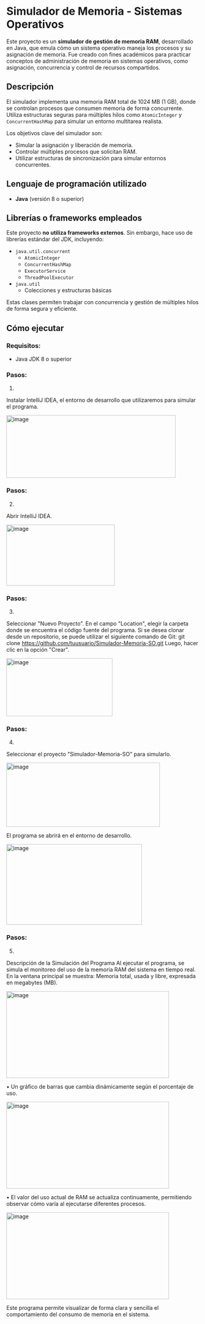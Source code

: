 # Simulador de Memoria - Sistemas Operativos

Este proyecto es un **simulador de gestión de memoria RAM**, desarrollado en Java, que emula cómo un sistema operativo maneja los procesos y su asignación de memoria. Fue creado con fines académicos para practicar conceptos de administración de memoria en sistemas operativos, como asignación, concurrencia y control de recursos compartidos.

##  Descripción

El simulador implementa una memoria RAM total de 1024 MB (1 GB), donde se controlan procesos que consumen memoria de forma concurrente. Utiliza estructuras seguras para múltiples hilos como `AtomicInteger` y `ConcurrentHashMap` para simular un entorno multitarea realista.

Los objetivos clave del simulador son:
- Simular la asignación y liberación de memoria.
- Controlar múltiples procesos que solicitan RAM.
- Utilizar estructuras de sincronización para simular entornos concurrentes.


## Lenguaje de programación utilizado

- **Java** (versión 8 o superior)

## Librerías o frameworks empleados

Este proyecto **no utiliza frameworks externos**. Sin embargo, hace uso de librerías estándar del JDK, incluyendo:

- `java.util.concurrent`
  - `AtomicInteger`
  - `ConcurrentHashMap`
  - `ExecutorService`
  - `ThreadPoolExecutor`
- `java.util`
  - Colecciones y estructuras básicas

Estas clases permiten trabajar con concurrencia y gestión de múltiples hilos de forma segura y eficiente.

## Cómo ejecutar

### Requisitos:
- Java JDK 8 o superior

### Pasos:
1. 
Instalar IntelliJ IDEA, el entorno de desarrollo que utilizaremos para simular el programa.







 <img width="442" height="163" alt="image" src="https://github.com/user-attachments/assets/2fec4353-bfc9-485e-a51a-1625c2fa0747" />

### Pasos: 
2.
Abrir IntelliJ IDEA.





<img width="283" height="159" alt="image" src="https://github.com/user-attachments/assets/66a0b81b-0e0c-40c6-a358-6a5919a21d60" />
 


### Pasos:
3.
Seleccionar "Nuevo Proyecto". En el campo "Location", elegir la carpeta donde se encuentra el código fuente del programa. Si se desea clonar desde un repositorio, se puede utilizar el siguiente comando de Git:
git clone https://github.com/tuusuario/Simulador-Memoria-SO.git 
Luego, hacer clic en la opción "Crear".





<img width="277" height="151" alt="image" src="https://github.com/user-attachments/assets/1e6d9f54-9f1c-43d3-9091-5add73375abf" />
 

### Pasos:
4.
Seleccionar el proyecto "Simulador-Memoria-SO" para simularlo.





<img width="401" height="167" alt="image" src="https://github.com/user-attachments/assets/551eb0a5-d99b-4a59-acb1-83bfd8b01c6e" /> 


El programa se abrirá en el entorno de desarrollo.




<img width="354" height="210" alt="image" src="https://github.com/user-attachments/assets/15f735ed-35d3-4c1b-91a3-8df39686959d" />






 
### Pasos:
5.
Descripción de la Simulación del Programa
Al ejecutar el programa, se simula el monitoreo del uso de la memoria RAM del sistema en tiempo real. En la ventana principal se muestra:
Memoria total, usada y libre, expresada en megabytes (MB).




<img width="425" height="226" alt="image" src="https://github.com/user-attachments/assets/224f0273-eac6-4cd6-b337-75d97c5b7ee6" />




•	Un gráfico de barras que cambia dinámicamente según el porcentaje de uso.



<img width="425" height="226" alt="image" src="https://github.com/user-attachments/assets/b63944a0-03d2-42cc-b635-904d6f01a00b" />





•	El valor del uso actual de RAM se actualiza continuamente, permitiendo observar cómo varía al ejecutarse diferentes procesos.



<img width="425" height="226" alt="image" src="https://github.com/user-attachments/assets/3b7fd8ee-baab-47b6-a38d-661b2724efb0" />



Este programa permite visualizar de forma clara y sencilla el comportamiento del consumo de memoria en el sistema.


